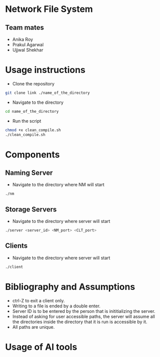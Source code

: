 # Network File System

## Team mates
- Anika Roy
- Prakul Agarwal
- Ujjwal Shekhar

# Usage instructions
- Clone the repository
```bash
git clone link ./name_of_the_directory
```

- Navigate to the directory
```bash
cd name_of_the_directory
```

- Run the script
```bash
chmod +x clean_compile.sh
./clean_compile.sh
```

# Components
## Naming Server
- Navigate to the directory where NM will start
```bash
./nm
```

## Storage Servers
- Navigate to the directory where server will start
```bash
./server <server_id> <NM_port> <CLT_port>
```

## Clients
- Navigate to the directory where server will start
```bash
./client
```

# Bibliography and Assumptions
- ctrl-Z to exit a client only.
- Writing to a file is ended by a double enter.
- Server ID is to be entered by the person that is inititializing the server.
- Instead of asking for user accessible paths, the server will assume all the directories inside the directory that it is run is accessible by it.
- All paths are unique.

# Usage of AI tools
